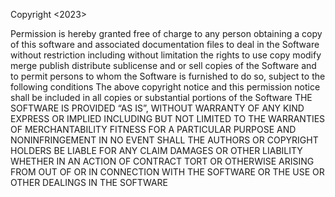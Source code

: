 Copyright <2023> <Alexander petree>

Permission is hereby granted
free of charge
to any person obtaining a 
copy of this software and 
associated documentation 
files to deal in the Software 
without restriction 
including without limitation 
the rights to use
copy  modify merge publish
distribute sublicense 
and or sell copies of the Software
and to permit persons to whom 
the Software is furnished 
to do so, subject to the
following conditions The above copyright notice and this permission notice 
shall be included in all 
copies or substantial
portions of the Software
THE SOFTWARE IS PROVIDED 
“AS IS”, WITHOUT WARRANTY 
OF ANY KIND
EXPRESS OR IMPLIED INCLUDING
BUT NOT LIMITED TO THE 
WARRANTIES OF MERCHANTABILITY
FITNESS FOR A PARTICULAR PURPOSE 
AND NONINFRINGEMENT
IN NO EVENT SHALL THE AUTHORS OR
COPYRIGHT HOLDERS BE LIABLE 
FOR ANY CLAIM DAMAGES OR OTHER 
LIABILITY WHETHER IN AN ACTION OF CONTRACT
TORT OR OTHERWISE
ARISING FROM OUT OF OR IN 
CONNECTION WITH THE SOFTWARE
OR THE USE 
OR OTHER DEALINGS IN THE SOFTWARE
